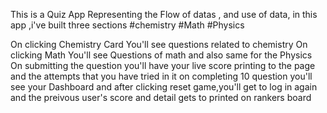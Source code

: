 This is a Quiz App Representing the Flow of datas , and use of data,
in this app ,i've built three sections 
#chemistry
#Math
#Physics

On clicking Chemistry Card You'll see questions related to chemistry
On clicking Math You'll see Questions of math and also same for the Physics
On submitting the question you'll have your live score printing to the page and the attempts that you have tried in it
on completing 10 question you'll see your Dashboard and after clicking reset game,you'll get to log in again and the preivous user's score and detail gets to printed on 
rankers board
